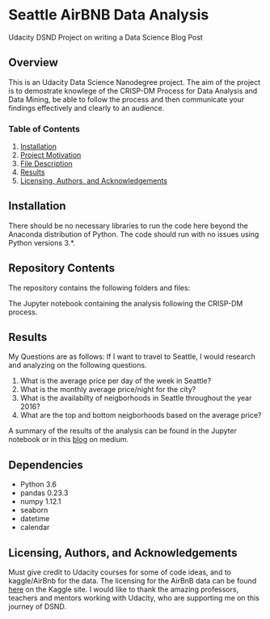 # Seattle AirBNB Data Analysis

Udacity DSND Project on writing a Data Science Blog Post

## Overview

This is an Udacity Data Science Nanodegree project. The aim of the project is to demostrate knowlege of the CRISP-DM Process for Data Analysis and Data Mining, be able to follow the process and then communicate your findings effectively and clearly to an audience.

### Table of Contents

1. [Installation](#installation)
2. [Project Motivation](#motivation)
3. [File Description](#files)
4. [Results](#results)
5. [Licensing, Authors, and Acknowledgements](#licensing)

## Installation

There should be no necessary libraries to run the code here beyond the Anaconda distribution of Python. The code should run with no issues using Python versions 3.*.

## Repository Contents

The repository contains the following folders and files:

The Jupyter notebook containing the analysis following the CRISP-DM process.

## Results

My Questions are as follows:
If I want to travel to Seattle, I would research and analyzing on the following questions.
1. What is the average price per day of the week in Seattle?
2. What is the monthly average price/night for the city?
3. What is the availabilty of neigborhoods in Seattle throughout the year 2016?
4. What are the top and bottom neigborhoods based on the average price?

A summary of the results of the analysis can be found in the Jupyter notebook or in this [blog](https://medium.com/@vinay.analytics14/seattle-airbnb-data-analysis-6e5dd3e930cc) on medium.

## Dependencies

   - Python 3.6
   - pandas 0.23.3
   - numpy 1.12.1
   - seaborn
   - datetime
   - calendar

## Licensing, Authors, and Acknowledgements

Must give credit to Udacity courses for some of code ideas, and to kaggle/AirBnb for the data. The licensing for the AirBnB data can be found [here](https://www.kaggle.com/airbnb/seattle/home) on the Kaggle site. I would like to thank the amazing professors, teachers and mentors working with Udacity, who are supporting me on this journey of DSND.
